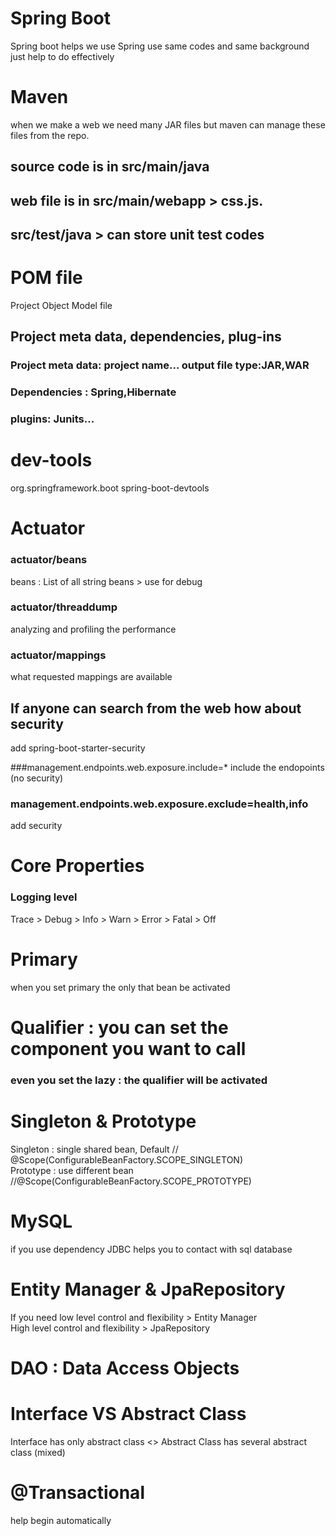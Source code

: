 # Spring Boot
Spring boot helps we use Spring use same codes and same background just help to do effectively
# Maven
when we make a web we need many JAR files but maven can manage these files from the repo.
## source code is in src/main/java
## web file is in src/main/webapp > css.js.
## src/test/java > can store unit test codes
# POM file
Project Object Model file
## Project meta data, dependencies, plug-ins
### Project meta data: project name... output file type:JAR,WAR
### Dependencies : Spring,Hibernate
### plugins: Junits...

# dev-tools
<dependency>      
<groupId>org.springframework.boot</groupId>      
<artifactId>spring-boot-devtools</artifactId>        
</dependency>      

# Actuator
### actuator/beans
beans : List of all string beans > use for debug
### actuator/threaddump
analyzing and profiling the performance 
### actuator/mappings
what requested mappings are available

## If anyone can search from the web how about security
add spring-boot-starter-security

###management.endpoints.web.exposure.include=*
include the endopoints (no security)

### management.endpoints.web.exposure.exclude=health,info
add security

# Core Properties

### Logging level
Trace > Debug > Info > Warn > Error > Fatal > Off

# Primary
when you set primary the only that bean be activated
# Qualifier : you can set the component you want to call
### even you set the lazy : the qualifier will be activated

# Singleton & Prototype
Singleton : single shared bean, Default   // @Scope(ConfigurableBeanFactory.SCOPE_SINGLETON)   
Prototype : use different bean //@Scope(ConfigurableBeanFactory.SCOPE_PROTOTYPE)

# MySQL
if you use dependency JDBC helps you to contact with sql database
# Entity Manager & JpaRepository
If you need low level control and flexibility > Entity Manager    
High level control and flexibility > JpaRepository

# DAO : Data Access Objects

# Interface VS Abstract Class
Interface has only abstract class  <> Abstract Class has several abstract class (mixed)
# @Transactional
help begin automatically
